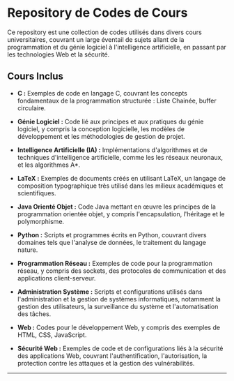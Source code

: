 # Repository de Codes de Cours

Ce repository est une collection de codes utilisés dans divers cours universitaires, couvrant un large éventail de sujets allant de la programmation et du génie logiciel à l'intelligence artificielle, en passant par les technologies Web et la sécurité.

## Cours Inclus

- **C :** Exemples de code en langage C, couvrant les concepts fondamentaux de la programmation structurée : Liste Chainée, buffer circulaire.
  
- **Génie Logiciel :** Code lié aux principes et aux pratiques du génie logiciel, y compris la conception logicielle, les modèles de développement et les méthodologies de gestion de projet.

- **Intelligence Artificielle (IA) :** Implémentations d'algorithmes et de techniques d'intelligence artificielle, comme les les réseaux neuronaux, et les algorithmes A*.

- **LaTeX :** Exemples de documents créés en utilisant LaTeX, un langage de composition typographique très utilisé dans les milieux académiques et scientifiques.

- **Java Orienté Objet :** Code Java mettant en œuvre les principes de la programmation orientée objet, y compris l'encapsulation, l'héritage et le polymorphisme.

- **Python :** Scripts et programmes écrits en Python, couvrant divers domaines tels que l'analyse de données, le traitement du langage nature.

- **Programmation Réseau :** Exemples de code pour la programmation réseau, y compris des sockets, des protocoles de communication et des applications client-serveur.

- **Administration Système :** Scripts et configurations utilisés dans l'administration et la gestion de systèmes informatiques, notamment la gestion des utilisateurs, la surveillance du système et l'automatisation des tâches.

- **Web :** Codes pour le développement Web, y compris des exemples de HTML, CSS, JavaScript.

- **Sécurité Web :** Exemples de code et de configurations liés à la sécurité des applications Web, couvrant l'authentification, l'autorisation, la protection contre les attaques et la gestion des vulnérabilités.

---
